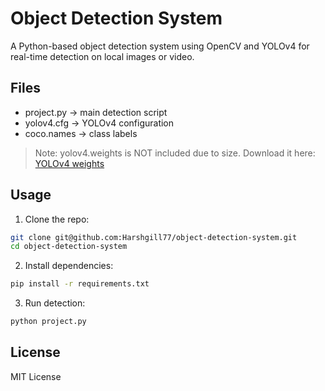 # Object Detection System

A Python-based object detection system using OpenCV and YOLOv4 for real-time detection on local images or video.

## Files
- project.py → main detection script
- yolov4.cfg → YOLOv4 configuration
- coco.names → class labels

> Note: yolov4.weights is NOT included due to size. Download it here: [YOLOv4 weights](https://pjreddie.com/media/files/yolov4.weights)

## Usage
1. Clone the repo:
```bash
git clone git@github.com:Harshgill77/object-detection-system.git
cd object-detection-system
```

2. Install dependencies:
```bash
pip install -r requirements.txt
```

3. Run detection:
```bash
python project.py
```

## License
MIT License
